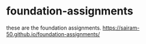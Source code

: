 # foundation-assignments
these are the foundation assignments.
https://sairam-50.github.io/foundation-assignments/
